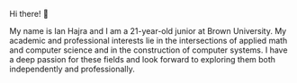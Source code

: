 Hi there! 👋

My name is Ian Hajra and I am a 21-year-old junior at Brown University. My academic and professional interests lie in the intersections of applied math and computer science and in the construction of computer systems. I have a deep passion for these fields and look forward to exploring them both independently and professionally.

<!--
**ianhajra/ianhajra** is a ✨ _special_ ✨ repository because its `README.md` (this file) appears on your GitHub profile.

Here are some ideas to get you started:

- 🔭 I’m currently working on ...
- 🌱 I’m currently learning ...
- 👯 I’m looking to collaborate on ...
- 🤔 I’m looking for help with ...
- 💬 Ask me about ...
- 📫 How to reach me: ...
- 😄 Pronouns: ...
- ⚡ Fun fact: ...
-->
